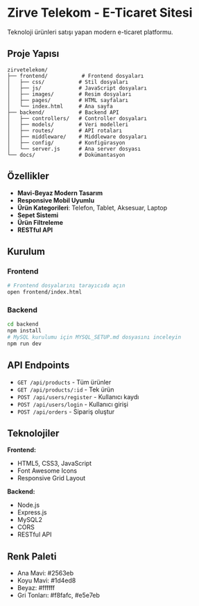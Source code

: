 # Zirve Telekom - E-Ticaret Sitesi

Teknoloji ürünleri satışı yapan modern e-ticaret platformu.

## Proje Yapısı

```
zirvetelekom/
├── frontend/           # Frontend dosyaları
│   ├── css/           # Stil dosyaları
│   ├── js/            # JavaScript dosyaları
│   ├── images/        # Resim dosyaları
│   ├── pages/         # HTML sayfaları
│   └── index.html     # Ana sayfa
├── backend/           # Backend API
│   ├── controllers/   # Controller dosyaları
│   ├── models/        # Veri modelleri
│   ├── routes/        # API rotaları
│   ├── middleware/    # Middleware dosyaları
│   ├── config/        # Konfigürasyon
│   └── server.js      # Ana server dosyası
└── docs/              # Dokümantasyon
```

## Özellikler

- **Mavi-Beyaz Modern Tasarım**
- **Responsive Mobil Uyumlu**
- **Ürün Kategorileri**: Telefon, Tablet, Aksesuar, Laptop
- **Sepet Sistemi**
- **Ürün Filtreleme**
- **RESTful API**

## Kurulum

### Frontend
```bash
# Frontend dosyalarını tarayıcıda açın
open frontend/index.html
```

### Backend
```bash
cd backend
npm install
# MySQL kurulumu için MYSQL_SETUP.md dosyasını inceleyin
npm run dev
```

## API Endpoints

- `GET /api/products` - Tüm ürünler
- `GET /api/products/:id` - Tek ürün
- `POST /api/users/register` - Kullanıcı kaydı
- `POST /api/users/login` - Kullanıcı girişi
- `POST /api/orders` - Sipariş oluştur

## Teknolojiler

**Frontend:**
- HTML5, CSS3, JavaScript
- Font Awesome Icons
- Responsive Grid Layout

**Backend:**
- Node.js
- Express.js
- MySQL2
- CORS
- RESTful API

## Renk Paleti

- Ana Mavi: #2563eb
- Koyu Mavi: #1d4ed8
- Beyaz: #ffffff
- Gri Tonları: #f8fafc, #e5e7eb